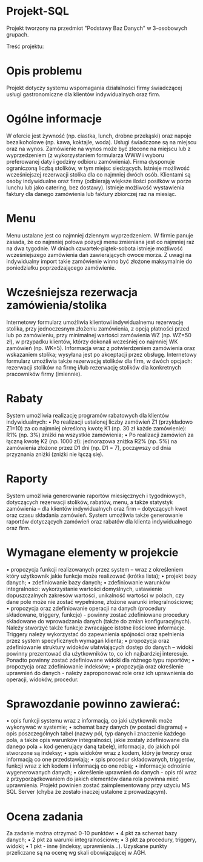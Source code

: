 # Projekt-SQL
Projekt tworzony na przedmiot "Podstawy Baz Danych" w 3-osobowych grupach.

Treść projektu: 

# Opis problemu

Projekt dotyczy systemu wspomagania działalności firmy świadczącej usługi gastronomiczne dla klientów
indywidualnych oraz firm.

# Ogólne informacje

W ofercie jest żywność (np. ciastka, lunch, drobne przekąski) oraz napoje bezalkoholowe (np. kawa, koktajle, woda).
Usługi świadczone są na miejscu oraz na wynos. Zamówienie na wynos może być zlecone na miejscu lub
z wyprzedzeniem (z wykorzystaniem formularza WWW i wyboru preferowanej daty i godziny odbioru zamówienia).
Firma dysponuje ograniczoną liczbą stolików, w tym miejsc siedzących. Istnieje możliwość wcześniejszej rezerwacji
stolika dla co najmniej dwóch osób.
Klientami są osoby indywidualne oraz firmy (odbierają większe ilości posiłków w porze lunchu lub jako catering, bez
dostawy). Istnieje możliwość wystawienia faktury dla danego zamówienia lub faktury zbiorczej raz na miesiąc.

# Menu

Menu ustalane jest co najmniej dziennym wyprzedzeniem. W firmie panuje zasada, że co najmniej połowa pozycji
menu zmieniana jest co najmniej raz na dwa tygodnie.
W dniach czwartek-piątek-sobota istnieje możliwość wcześniejszego zamówienia dań zawierających owoce morza.
Z uwagi na indywidualny import takie zamówienie winno być złożone maksymalnie do poniedziałku
poprzedzającego zamówienie.

# Wcześniejsza rezerwacja zamówienia/stolika

Internetowy formularz umożliwia klientowi indywidualnemu rezerwację stolika, przy jednoczesnym złożeniu
zamówienia, z opcją płatności przed lub po zamówieniu, przy minimalnej wartości zamówienia WZ (np. WZ=50 zł),
w przypadku klientów, którzy dokonali wcześniej co najmniej WK zamówień (np. WK=5). Informacja wraz z
potwierdzeniem zamówienia oraz wskazaniem stolika; wysyłana jest po akceptacji przez obsługę.
Internetowy formularz umożliwia także rezerwację stolików dla firm, w dwóch opcjach: rezerwacji stolików na firmę
i/lub rezerwację stolików dla konkretnych pracowników firmy (imiennie).

# Rabaty

System umożliwia realizację programów rabatowych dla klientów indywidualnych:
• Po realizacji ustalonej liczby zamówień Z1 (przykładowo Z1=10) za co najmniej określoną kwotę K1 (np. 30
zł każde zamówienie): R1% (np. 3%) zniżki na wszystkie zamówienia;
• Po realizacji zamówień za łączną kwotę K2 (np. 1000 zł): jednorazowa zniżka R2% (np. 5%) na zamówienia
złożone przez D1 dni (np. D1 = 7), począwszy od dnia przyznania zniżki (zniżki nie łączą się).

# Raporty

System umożliwia generowanie raportów miesięcznych i tygodniowych, dotyczących rezerwacji stolików, rabatów,
menu, a także statystyk zamówienia – dla klientów indywidualnych oraz firm – dotyczących kwot oraz czasu
składania zamówień.
System umożliwia także generowanie raportów dotyczących zamówień oraz rabatów dla klienta indywidualnego
oraz firm.

# Wymagane elementy w projekcie

• propozycja funkcji realizowanych przez system – wraz z określeniem który użytkownik jakie funkcje może
realizować (krótka lista);
• projekt bazy danych;
• zdefiniowanie bazy danych;
• zdefiniowanie warunków integralności: wykorzystanie wartości domyślnych, ustawienie dopuszczalnych
zakresów wartości, unikalność wartości w polach, czy dane pole może nie zostać wypełnione, złożone warunki
integralnościowe;
• propozycja oraz zdefiniowanie operacji na danych (procedury składowane, triggery, funkcje) - powinny zostać
zdefiniowane procedury składowane do wprowadzania danych (także do zmian konfiguracyjnych). Należy
stworzyć także funkcje zwracające istotne ilościowe informacje. Triggery należy wykorzystać do zapewnienia
spójności oraz spełnienia przez system specyficznych wymagań klienta;
• propozycja oraz zdefiniowanie struktury widoków ułatwiających dostęp do danych – widoki powinny
prezentować dla użytkowników to, co ich najbardziej interesuje. Ponadto powinny zostać zdefiniowane widoki
dla różnego typu raportów;
• propozycja oraz zdefiniowanie indeksów;
• propozycja oraz określenie uprawnień do danych - należy zaproponować role oraz ich uprawnienia do operacji,
widoków, procedur.

# Sprawozdanie powinno zawierać:

• opis funkcji systemu wraz z informacją, co jaki użytkownik może wykonywać w systemie;
• schemat bazy danych (w postaci diagramu) + opis poszczególnych tabel (nazwy pól, typ danych i znaczenie
każdego pola, a także opis warunków integralności, jakie zostały zdefiniowane dla danego pola + kod
generujący daną tabelę), informacja, do jakich pól stworzone są indeksy;
• spis widoków wraz z kodem, który je tworzy oraz informacją co one przedstawiają;
• spis procedur składowanych, triggerów, funkcji wraz z ich kodem i informacją co one robią;
• informacje odnośnie wygenerowanych danych;
• określenie uprawnień do danych - opis ról wraz z przyporządkowaniem do jakich elementów dana rola powinna
mieć uprawnienia.
Projekt powinien zostać zaimplementowany przy użyciu MS SQL Server (chyba że zostało inaczej ustalone
z prowadzącym).

# Ocena zadania

Za zadanie można otrzymać 0-10 punktów:
• 4 pkt za schemat bazy danych;
• 2 pkt za warunki integralnościowe;
• 3 pkt za procedury, triggery, widoki;
• 1 pkt - inne (indeksy, uprawnienia...).
Uzyskane punkty przeliczane są na ocenę wg skali obowiązującej w AGH.
